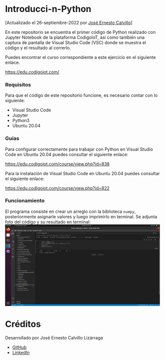 # Introducci-n-Python
[Actualizado el 26-septiembre-2022 por [José Ernesto Calvillo](https://github.com/JoErnesto)]

En este repositorio se encuentra el primer código de Python realizado con Jupyter Notebook de la plataforma CodigoIoT, así como también una captura de pantalla de Visual Studio Code (VSC) donde se muestra el código y el resultado al correrlo.

Puedes encontrar el curso correspondiente a este ejercicio en el siguiente enlace.

https://edu.codigoiot.com/

### Requisitos
Para que el código de este repositorio funcione, es necesario contar con lo siguiente:

- Visual Studio Code
- Jupyter
- Python3
- Ubuntu 20.04

### Guías
Para configurar correctamente para trabajar con Python en Visual Studio Code en Ubuntu 20.04 puedes consultar el siguiente enlace:

https://edu.codigoiot.com/course/view.php?id=838

Para la instalación de Visual Studio Code en Ubuntu 20.04 puedes consultar el siguiente enlace:

https://edu.codigoiot.com/course/view.php?id=822

### Funcionamiento
El programa consiste en crear un arreglo con la biblioteca `numpy`, posteriormente asignarle valores y luego imprimirlo en terminal.
Se adjunta foto del código y su resultado en terminal:
![](https://github.com/JoErnesto/Introducci-n-Python/blob/main/Primer%20codigo%20Jupyter.png)

# Créditos

Desarrollado por José Ernesto Calvillo Lizárraga
- [GitHub](https://github.com/JoErnesto)
- [LinkedIn](https://www.linkedin.com/in/jos%C3%A9-ernesto-calvillo-liz%C3%A1rraga-4188a4231/)